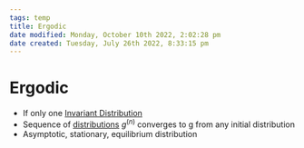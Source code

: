 ```yaml
---
tags: temp
title: Ergodic
date modified: Monday, October 10th 2022, 2:02:28 pm
date created: Tuesday, July 26th 2022, 8:33:15 pm
---
```


# Ergodic
- If only one [Invariant Distribution](Invariant%20Distribution.md)
- Sequence of [distributions](Distributions.md) $g^{(n)}$ converges to g from any initial distribution
- Asymptotic, stationary, equilibrium distribution



